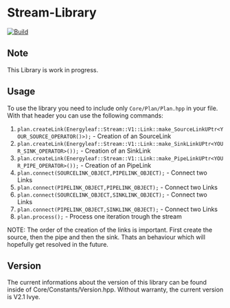 # Stream-Library

[![Build](https://github.com/SlepiK/stream/actions/workflows/build.yml/badge.svg)](https://github.com/SlepiK/stream/actions/workflows/build.yml)

## Note
This Library is work in progress.

## Usage
To use the library you need to include only <code>Core/Plan/Plan.hpp</code> in your file.
With that header you can use the following commands:
<ol>
	<li><code>plan.createLink(Energyleaf::Stream::V1::Link::make_SourceLinkUPtr&lt;YOUR_SOURCE_OPERATOR()>);</code> - Creation of an SourceLink</li>
	<li><code>plan.createLink(Energyleaf::Stream::V1::Link::make_SinkLinkUPtr&lt;YOUR_SINK_OPERATOR>());</code> - Creation of an SinkLink</li>
	<li><code>plan.createLink(Energyleaf::Stream::V1::Link::make_PipeLinkUPtr&lt;YOUR_PIPE_OPERATOR>());</code> - Creation of an PipeLink</li>
	<li><code>plan.connect(SOURCELINK_OBJECT,PIPELINK_OBJECT);</code> - Connect two Links</li>
	<li><code>plan.connect(PIPELINK_OBJECT,PIPELINK_OBJECT);</code> - Connect two Links</li>
	<li><code>plan.connect(SOURCELINK_OBJECT,SINKLINK_OBJECT);</code> - Connect two Links</li>
	<li><code>plan.connect(PIPELINK_OBJECT,SINKLINK_OBJECT);</code> - Connect two Links</li>
	<li><code>plan.process();</code> - Process one iteration trough the stream</li>
</ol>

NOTE: The order of the creation of the links is important. First create the source, then the pipe and then the sink.
Thats an behaviour which will hopefully get resolved in the future.

## Version
The current informations about the version of this library can be found inside of Core/Constants/Version.hpp.
Without warranty, the current version is V2.1 Ivye.
